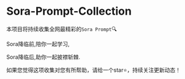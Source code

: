 # Sora-Prompt-Collection

本项目将持续收集全网最精彩的`Sora Prompt`🔍

Sora降临前,陪你一起学习,

Sora降临后,助你一起披襟斩棘.

如果您觉得这项收集对您有所帮助，请给一个star⭐️，持续关注更新动态！
